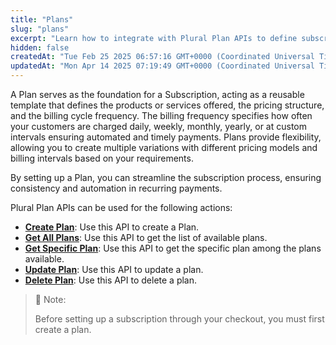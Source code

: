```yaml
---
title: "Plans"
slug: "plans"
excerpt: "Learn how to integrate with Plural Plan APIs to define subscription models, set billing cycles, and manage recurring payments."
hidden: false
createdAt: "Tue Feb 25 2025 06:57:16 GMT+0000 (Coordinated Universal Time)"
updatedAt: "Mon Apr 14 2025 07:19:49 GMT+0000 (Coordinated Universal Time)"
---
```

A Plan serves as the foundation for a Subscription, acting as a reusable template that defines the products or services offered, the pricing structure, and the billing cycle frequency. The billing frequency specifies how often your customers are charged daily, weekly, monthly, yearly, or at custom intervals ensuring automated and timely payments. Plans provide flexibility, allowing you to create multiple variations with different pricing models and billing intervals based on your requirements. 

By setting up a Plan, you can streamline the subscription process, ensuring consistency and automation in recurring payments.

Plural Plan APIs can be used for the following actions:

- **<a href="https://developer.pluralonline.com/reference/create-plan" target="_blank">Create Plan</a>**: Use this API to create a Plan.
- **<a href="https://developer.pluralonline.com/reference/get-all-plans" target="_blank">Get All Plans</a>**: Use this API to get the list of available plans.
- **<a href="https://developer.pluralonline.com/reference/get-specific-plan" target="_blank">Get Specific Plan</a>**: Use this API to get the specific plan among the plans available.
- **<a href="https://developer.pluralonline.com/reference/update-plan" target="_blank">Update Plan</a>**: Use this API to update a plan.
- **<a href="https://developer.pluralonline.com/reference/delete-plan" target="_blank">Delete Plan</a>**: Use this API to delete a plan.

> 📘 Note:
> 
> Before setting up a subscription through your checkout, you must first create a plan.

